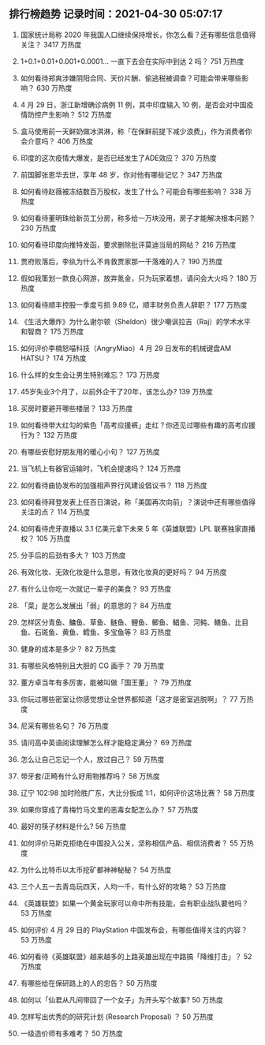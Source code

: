 
## 排行榜趋势 记录时间：2021-04-30 05:07:17
  
  1. 国家统计局称 2020 年我国人口继续保持增长，你怎么看？还有哪些信息值得关注？ 3417 万热度
    
  2. 1+0.1+0.01+0.001+0.0001... 一直下去会在实际中到达 2 吗？ 751 万热度
    
  3. 如何看待郑爽涉嫌阴阳合同、天价片酬、偷逃税被调查？可能会带来哪些影响？ 630 万热度
    
  4. 4 月 29 日，浙江新增确诊病例 11 例，其中印度输入 10 例，是否会对中国疫情防控产生影响？ 512 万热度
    
  5. 盒马使用前一天鲜奶做冰淇淋，称「在保鲜前提下减少浪费」，作为消费者你会介意吗？ 406 万热度
    
  6. 印度的这次疫情大爆发，是否已经发生了ADE效应？ 370 万热度
    
  7. 前国脚张恩华去世，享年 48 岁，你对他有哪些记忆？ 347 万热度
    
  8. 如何看待赵薇被冻结数百万股权，发生了什么？可能会有哪些影响？ 338 万热度
    
  9. 如何看待董明珠给新员工分房，称多给一万块没用，房子才能解决根本问题？ 230 万热度
    
  10. 如何看待印度向推特发函，要求删除批评莫迪当局的网帖？ 216 万热度
    
  11. 贾府败落后，李纨为什么不肯救贾家那一干落难的人？ 190 万热度
    
  12. 假如我策划一款良心网游，放弃氪金，只为玩家着想，请问会大火吗？ 180 万热度
    
  13. 如何看待顺丰控股一季度亏损 9.89 亿，顺丰财务负责人辞职？ 177 万热度
    
  14. 《生活大爆炸》为什么谢尔顿（Sheldon）很少嘲讽拉吉（Raj）的学术水平和智商？ 175 万热度
    
  15. 如何评价李楠怒喵科技（AngryMiao）4 月 29 日发布的机械键盘AM HATSU？ 174 万热度
    
  16. 什么样的女生会让男生特别难忘？ 173 万热度
    
  17. 45岁失业3个月了，以前外企干了20年，该怎么办? 139 万热度
    
  18. 买房时要避开哪些楼层？ 133 万热度
    
  19. 如何看待带大红勾的紫色「高考应援裤」走红？你还见过哪些有趣的高考应援行为？ 132 万热度
    
  20. 有哪些安慰好朋友用的暖心小句？ 127 万热度
    
  21. 当飞机上有器官运输时，飞机会提速吗？ 124 万热度
    
  22. 如何看待曲协发布的加强相声界行风建设倡议书？ 118 万热度
    
  23. 如何看待拜登发表上任百日演说，称「美国再次向前」？演说中还有哪些值得关注的点？ 114 万热度
    
  24. 如何看待虎牙直播以 3.1 亿美元拿下未来 5 年《英雄联盟》LPL 联赛独家直播权？ 105 万热度
    
  25. 分手后的后劲有多大？ 103 万热度
    
  26. 有效化妆、无效化妆是什么意思，有效化妆真的更好吗？ 94 万热度
    
  27. 有什么让你吃一次就记一辈子的美食？ 93 万热度
    
  28. 「菜」是怎么发展出「弱」的意思的？ 84 万热度
    
  29. 怎样区分青鱼、鳙鱼、草鱼、鲢鱼、鲤鱼、鲫鱼、鲳鱼、河鲀、鳝鱼、比目鱼、石斑鱼、黄鱼、鳕鱼、多宝鱼等？ 83 万热度
    
  30. 健身的成本是多少？ 82 万热度
    
  31. 有哪些风格特别且大胆的 CG 画手？ 79 万热度
    
  32. 董方卓当年有多厉害，能被叫做「国王董」？ 79 万热度
    
  33. 你玩过哪些密室让你感觉想让全世界都知道「这才是密室逃脱啊」？ 77 万热度
    
  34. 尼采有哪些名句？ 76 万热度
    
  35. 请问高中英语阅读理解怎么样才能稳定满分？ 69 万热度
    
  36. 怎么让自己忘记一个人，放过自己？ 59 万热度
    
  37. 带牙套/正畸有什么好用物推荐吗？ 58 万热度
    
  38. 辽宁 102:98 加时险胜广东，大比分扳成 1:1，如何评价这场比赛？ 58 万热度
    
  39. 如果你穿成了青梅竹马文里的恶毒女配怎么办？ 57 万热度
    
  40. 最好的筷子材料是什么? 56 万热度
    
  41. 如何评价马斯克拒绝在中国投入公关，坚称相信产品、相信消费者？ 55 万热度
    
  42. 为什么比特币以太币挖矿都神神秘秘？ 54 万热度
    
  43. 三个人五一去青岛玩四天，人均一千，有什么好的攻略？ 53 万热度
    
  44. 《英雄联盟》如果一个黄金玩家可以命中所有技能，会有职业战队要他吗？ 53 万热度
    
  45. 如何评价 4 月 29 日的 PlayStation 中国发布会，有哪些值得关注的内容？ 53 万热度
    
  46. 如何看待《英雄联盟》越来越多的上路英雄出现在中路搞「降维打击」？ 52 万热度
    
  47. 有哪些给在保研路上的人的忠告？ 50 万热度
    
  48. 如何以「仙君从凡间带回了一个女子」为开头写个故事? 50 万热度
    
  49. 怎样写出优秀的的研究计划 (Research Proposal) ？ 50 万热度
    
  50. 一级造价师有多难考？ 50 万热度
    